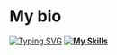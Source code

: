 # **My bio**

<a href="https://git.io/typing-svg"><img src="https://readme-typing-svg.demolab.com?font=Times&weight=900&size=30&duration=1500&pause=1000&color=F7F5D1&center=true&multiline=true&random=false&width=435&lines=Hi%2C+nice+to+meet+you.;I'm+Alfred+Augustine" alt="Typing SVG" /></a>
<b>
<b>
[![My Skills](https://skillicons.dev/icons?i=c,c++,python)](https://skillicons.dev)
<!--
**AsbestosLampshade/AsbestosLampshade** is a ✨ _special_ ✨ repository because its `README.md` (this file) appears on your GitHub profile.

Here are some ideas to get you started:

- 🔭 I’m currently working on ...
- 🌱 I’m currently learning ...
- 👯 I’m looking to collaborate on ...
- 🤔 I’m looking for help with ...
- 💬 Ask me about ...
- 📫 How to reach me: ...
- 😄 Pronouns: ...
- ⚡ Fun fact: ...
-->
